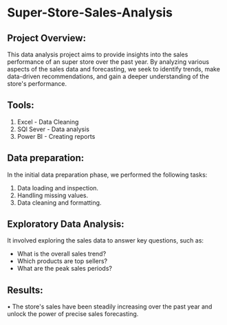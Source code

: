 # Super-Store-Sales-Analysis

## Project Overview:
This data analysis project aims to provide insights into the sales performance of an super store over the past year. By analyzing various aspects of the sales data and forecasting, we seek to identify trends, make data-driven recommendations, and gain a deeper understanding of the store's performance.

## Tools:
 1. Excel - Data Cleaning
 2. SQl Sever - Data analysis
 3. Power BI - Creating reports

## Data preparation: 
In the initial data preparation phase, we performed the following tasks:
 1. Data loading and inspection.
 2. Handling missing values.
 3. Data cleaning and formatting.

## Exploratory Data Analysis:
It involved exploring the sales data to answer key questions, such as:
- What is the overall sales trend?
- Which products are top sellers?
- What are the peak sales periods?

## Results:
• The store's sales have been steadily increasing over the past year and unlock the power of precise sales forecasting.

